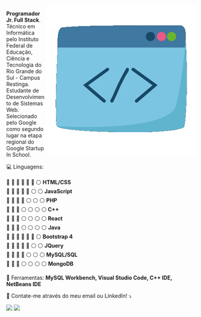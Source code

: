<img src="https://github.com/MateusKaufmann/MateusKaufmann/blob/main/oie_transparent%20(3).png" min-width="250px" max-width="250px" width="400px" align="right" alt="">

<p align="left"> 
   <strong>Programador Jr. Full Stack</strong>.<br>
   Técnico em Informática pelo Instituto Federal de Educação, Ciência e Tecnologia do Rio Grande do Sul - Campus Restinga. Estudante de Desenvolvimento de Sistemas Web. Selecionado pelo Google como segundo lugar na etapa regional do Google Startup In School.
</p>

<p align="left" style="align: justify">
   &#128187 Linguagens: <br><br>
   &#128309 &#128309 &#128309 &#128309 &#128309 &#128309 &#9898 <strong> HTML/CSS </strong><br>
   &#128309 &#128309 &#128309 &#128309 &#128309 &#9898 &#9898 <strong> JavaScript</strong><br>
   &#128309 &#128309 &#128309 &#128309 &#9898 &#9898 &#9898 <strong> PHP</strong><br>
   &#128309 &#128309 &#128309 &#9898 &#9898 &#9898 &#9898<strong> C++</strong><br>
   &#128309 &#128309 &#128309 &#9898 &#9898 &#9898 &#9898<strong> React</strong><br>
   &#128309 &#128309 &#128309 &#9898 &#9898 &#9898 &#9898 <strong> Java</strong><br>
   &#128309 &#128309 &#128309 &#128309 &#128309 &#128309 &#9898 <strong> Bootstrap 4</strong><br>
   &#128309 &#128309 &#128309 &#128309 &#128309 &#9898 &#9898 <strong> JQuery</strong><br>
   &#128309 &#128309 &#128309 &#128309 &#9898 &#9898 &#9898 <strong> MySQL/SQL</strong><br>
   &#128309 &#128309 &#128309 &#9898 &#9898 &#9898 &#9898 <strong> MongoDB</strong><br>
</p>

<p align="left">
  💼 Ferramentas: <strong>MySQL Workbench, Visual Studio Code, C++ IDE, NetBeans IDE</strong>
</p>

<p align="left">
  💌 Contate-me através do meu email ou LinkedIn! ⤵️
</p>

<p align="left">
  <a href="https://mail.google.com/mail/u/?authuser=mateusbkaufmann@gmail.com" alt="Gmail">
  <img src="https://img.shields.io/badge/-Gmail-FF0000?style=flat-square&labelColor=FF0000&logo=gmail&logoColor=white&link=mateusbkaufmann@gmail.com" /></a>

  <a href="https://www.linkedin.com/in/mateus-kaufmann-494194213" alt="Linkedin">
  <img src="https://img.shields.io/badge/-Linkedin-0e76a8?style=flat-square&logo=Linkedin&logoColor=white&link=LINK-DO-SEU-LINKEDIN" /></a>
</p>  
